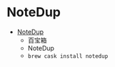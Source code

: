 # NoteDup
- [NoteDup](https://appcenter.yinxiang.com/app/notedup/mac/)
  -   百宝箱
  - NoteDup
  - `brew cask install notedup`
